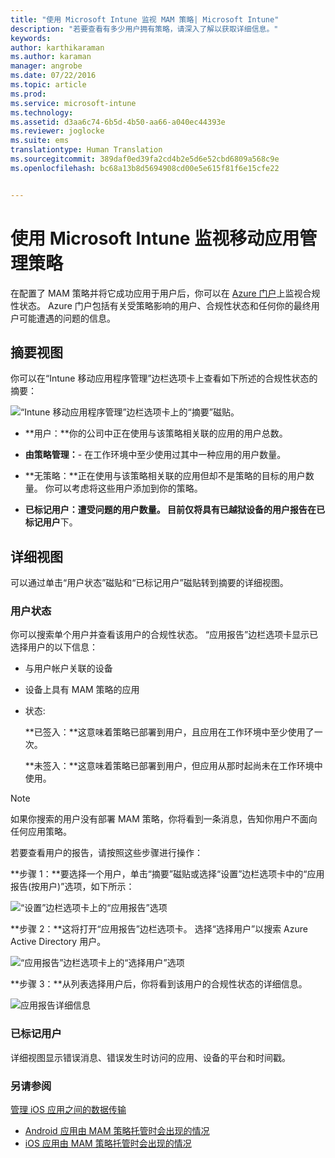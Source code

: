 ```yaml
---
title: "使用 Microsoft Intune 监视 MAM 策略| Microsoft Intune"
description: "若要查看有多少用户拥有策略，请深入了解以获取详细信息。"
keywords: 
author: karthikaraman
ms.author: karaman
manager: angrobe
ms.date: 07/22/2016
ms.topic: article
ms.prod: 
ms.service: microsoft-intune
ms.technology: 
ms.assetid: d3aa6c74-6b5d-4b50-aa66-a040ec44393e
ms.reviewer: joglocke
ms.suite: ems
translationtype: Human Translation
ms.sourcegitcommit: 389daf0ed39fa2cd4b2e5d6e52cbd6809a568c9e
ms.openlocfilehash: bc68a13b8d5694908cd00e5e615f81f6e15cfe22


---
```


# 使用 Microsoft Intune 监视移动应用管理策略
在配置了 MAM 策略并将它成功应用于用户后，你可以在 [Azure 门户](https://portal.azure.com)上监视合规性状态。 Azure 门户包括有关受策略影响的用户、合规性状态和任何你的最终用户可能遭遇的问题的信息。
## 摘要视图
你可以在“Intune 移动应用程序管理”边栏选项卡上查看如下所述的合规性状态的摘要：


![“Intune 移动应用程序管理”边栏选项卡上的“摘要”磁贴。](../media/mam-azure-portal-user-status-summary.png)

-   **用户：**你的公司中正在使用与该策略相关联的应用的用户总数。

-   **由策略管理：**- 在工作环境中至少使用过其中一种应用的用户数量。

-   **无策略：**正在使用与该策略相关联的应用但却不是策略的目标的用户数量。  你可以考虑将这些用户添加到你的策略。

- **已标记用户：**遭受问题的用户数量。 目前仅将具有已越狱设备的用户报告在**已标记用户**下。


## 详细视图
可以通过单击“用户状态”磁贴和“已标记用户”磁贴转到摘要的详细视图。

### 用户状态
你可以搜索单个用户并查看该用户的合规性状态。 “应用报告”边栏选项卡显示已选择用户的以下信息：
- 与用户帐户关联的设备
- 设备上具有 MAM 策略的应用
- 状态:

  **已签入：**这意味着策略已部署到用户，且应用在工作环境中至少使用了一次。

  **未签入：**这意味着策略已部署到用户，但应用从那时起尚未在工作环境中使用。

>[!NOTE]
> 如果你搜索的用户没有部署 MAM 策略，你将看到一条消息，告知你用户不面向任何应用策略。

若要查看用户的报告，请按照这些步骤进行操作：

**步骤 1：**要选择一个用户，单击“摘要”磁贴或选择“设置”边栏选项卡中的“应用报告(按用户)”选项，如下所示：

![“设置”边栏选项卡上的“应用报告”选项](../media/mam-azure-portal-app-reporting-by-user-settings-blade.png)

**步骤 2：**这将打开“应用报告”边栏选项卡。 选择“选择用户”以搜索 Azure Active Directory 用户。

![“应用报告”边栏选项卡上的“选择用户”选项](../media/mam-azure-portal-app-reporting-select-user.png)

**步骤 3：**从列表选择用户后，你将看到该用户的合规性状态的详细信息。

![应用报告详细信息](../media/mam-azure-portal-app-reporting-by-user.png)
### 已标记用户
详细视图显示错误消息、错误发生时访问的应用、设备的平台和时间戳。  

### 另请参阅
[管理 iOS 应用之间的数据传输](manage-data-transfer-between-ios-apps-with-microsoft-intune.md)

* [Android 应用由 MAM 策略托管时会出现的情况](user-experience-for-mam-enabled-android-apps-with-microsoft-intune.md)
* [iOS 应用由 MAM 策略托管时会出现的情况](user-experience-for-mam-enabled-ios-apps-with-microsoft-intune.md)



<!--HONumber=Oct16_HO3-->


